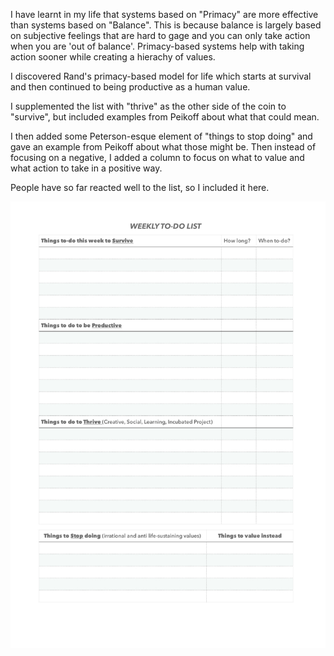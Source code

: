 I have learnt in my life that systems based on "Primacy" are more effective than systems based on "Balance". This is because balance is largely based on subjective feelings that are hard to gage and you can only take action when you are 'out of balance'. Primacy-based systems help with taking action sooner while creating a hierachy of values.

I discovered Rand's primacy-based model for life which starts at survival and then continued to being productive as a human value.

I supplemented the list with "thrive" as the other side of the coin to "survive", but included examples from Peikoff about what that could mean.

I then added some Peterson-esque element of "things to stop doing" and gave an example from Peikoff about what those might be. Then instead of focusing on a negative, I added a column to focus on what to value and what action to take in a positive way.

People have so far reacted well to the list, so I included it here.

![todo_list](/todo_list.jpg?raw=true "ToDo List")
